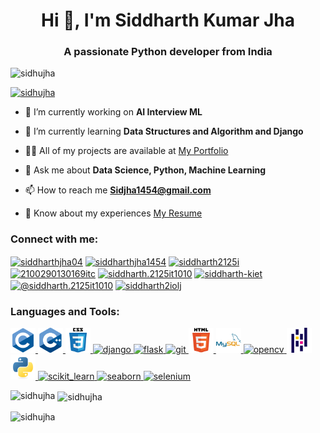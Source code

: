 <h1 align="center">Hi 👋, I'm Siddharth Kumar Jha</h1>
<h3 align="center">A passionate Python developer from India</h3>

<p align="left"> <img src="https://komarev.com/ghpvc/?username=sidhujha&label=Profile%20views&color=0e75b6&style=flat" alt="sidhujha" /> </p>

<p align="left"> <a href="https://github.com/ryo-ma/github-profile-trophy"><img src="https://github-profile-trophy.vercel.app/?username=sidhujha" alt="sidhujha" /></a> </p>

- 🔭 I’m currently working on **AI Interview ML**

- 🌱 I’m currently learning **Data Structures and Algorithm and Django**

- 👨‍💻 All of my projects are available at [My Portfolio](https://sidjha.netlify.app/)

- 💬 Ask me about **Data Science, Python, Machine Learning**

- 📫 How to reach me **Sidjha1454@gmail.com**

- 📄 Know about my experiences [My Resume](https://drive.google.com/file/d/1na7t5b-A816hOopz0sA6Ku1YtEJw8Gtq/view)

<h3 align="left">Connect with me:</h3>
<p align="left">
<a href="https://linkedin.com/in/siddharthjha04" target="blank"><img align="center" src="https://raw.githubusercontent.com/rahuldkjain/github-profile-readme-generator/master/src/images/icons/Social/linked-in-alt.svg" alt="siddharthjha04" height="30" width="40" /></a>
<a href="https://kaggle.com/siddharthjha1454" target="blank"><img align="center" src="https://raw.githubusercontent.com/rahuldkjain/github-profile-readme-generator/master/src/images/icons/Social/kaggle.svg" alt="siddharthjha1454" height="30" width="40" /></a>
<a href="https://www.codechef.com/users/siddharth2125i" target="blank"><img align="center" src="https://cdn.jsdelivr.net/npm/simple-icons@3.1.0/icons/codechef.svg" alt="siddharth2125i" height="30" width="40" /></a>
<a href="https://www.hackerrank.com/2100290130169itc" target="blank"><img align="center" src="https://raw.githubusercontent.com/rahuldkjain/github-profile-readme-generator/master/src/images/icons/Social/hackerrank.svg" alt="2100290130169itc" height="30" width="40" /></a>
<a href="https://codeforces.com/profile/siddharth.2125it1010" target="blank"><img align="center" src="https://raw.githubusercontent.com/rahuldkjain/github-profile-readme-generator/master/src/images/icons/Social/codeforces.svg" alt="siddharth.2125it1010" height="30" width="40" /></a>
<a href="https://www.leetcode.com/siddharth-kiet" target="blank"><img align="center" src="https://raw.githubusercontent.com/rahuldkjain/github-profile-readme-generator/master/src/images/icons/Social/leet-code.svg" alt="siddharth-kiet" height="30" width="40" /></a>
<a href="https://www.hackerearth.com/@siddharth.2125it1010" target="blank"><img align="center" src="https://raw.githubusercontent.com/rahuldkjain/github-profile-readme-generator/master/src/images/icons/Social/hackerearth.svg" alt="@siddharth.2125it1010" height="30" width="40" /></a>
<a href="https://auth.geeksforgeeks.org/user/siddharth2iolj" target="blank"><img align="center" src="https://raw.githubusercontent.com/rahuldkjain/github-profile-readme-generator/master/src/images/icons/Social/geeks-for-geeks.svg" alt="siddharth2iolj" height="30" width="40" /></a>
</p>

<h3 align="left">Languages and Tools:</h3>
<p align="left"> <a href="https://www.cprogramming.com/" target="_blank" rel="noreferrer"> <img src="https://raw.githubusercontent.com/devicons/devicon/master/icons/c/c-original.svg" alt="c" width="40" height="40"/> </a> <a href="https://www.w3schools.com/cpp/" target="_blank" rel="noreferrer"> <img src="https://raw.githubusercontent.com/devicons/devicon/master/icons/cplusplus/cplusplus-original.svg" alt="cplusplus" width="40" height="40"/> </a> <a href="https://www.w3schools.com/css/" target="_blank" rel="noreferrer"> <img src="https://raw.githubusercontent.com/devicons/devicon/master/icons/css3/css3-original-wordmark.svg" alt="css3" width="40" height="40"/> </a> <a href="https://www.djangoproject.com/" target="_blank" rel="noreferrer"> <img src="https://cdn.worldvectorlogo.com/logos/django.svg" alt="django" width="40" height="40"/> </a> <a href="https://flask.palletsprojects.com/" target="_blank" rel="noreferrer"> <img src="https://www.vectorlogo.zone/logos/pocoo_flask/pocoo_flask-icon.svg" alt="flask" width="40" height="40"/> </a> <a href="https://git-scm.com/" target="_blank" rel="noreferrer"> <img src="https://www.vectorlogo.zone/logos/git-scm/git-scm-icon.svg" alt="git" width="40" height="40"/> </a> <a href="https://www.w3.org/html/" target="_blank" rel="noreferrer"> <img src="https://raw.githubusercontent.com/devicons/devicon/master/icons/html5/html5-original-wordmark.svg" alt="html5" width="40" height="40"/> </a> <a href="https://www.mysql.com/" target="_blank" rel="noreferrer"> <img src="https://raw.githubusercontent.com/devicons/devicon/master/icons/mysql/mysql-original-wordmark.svg" alt="mysql" width="40" height="40"/> </a> <a href="https://opencv.org/" target="_blank" rel="noreferrer"> <img src="https://www.vectorlogo.zone/logos/opencv/opencv-icon.svg" alt="opencv" width="40" height="40"/> </a> <a href="https://pandas.pydata.org/" target="_blank" rel="noreferrer"> <img src="https://raw.githubusercontent.com/devicons/devicon/2ae2a900d2f041da66e950e4d48052658d850630/icons/pandas/pandas-original.svg" alt="pandas" width="40" height="40"/> </a> <a href="https://www.python.org" target="_blank" rel="noreferrer"> <img src="https://raw.githubusercontent.com/devicons/devicon/master/icons/python/python-original.svg" alt="python" width="40" height="40"/> </a> <a href="https://scikit-learn.org/" target="_blank" rel="noreferrer"> <img src="https://upload.wikimedia.org/wikipedia/commons/0/05/Scikit_learn_logo_small.svg" alt="scikit_learn" width="40" height="40"/> </a> <a href="https://seaborn.pydata.org/" target="_blank" rel="noreferrer"> <img src="https://seaborn.pydata.org/_images/logo-mark-lightbg.svg" alt="seaborn" width="40" height="40"/> </a> <a href="https://www.selenium.dev" target="_blank" rel="noreferrer"> <img src="https://raw.githubusercontent.com/detain/svg-logos/780f25886640cef088af994181646db2f6b1a3f8/svg/selenium-logo.svg" alt="selenium" width="40" height="40"/> </a> </p>

<p><img align="left" src="https://github-readme-stats.vercel.app/api/top-langs?username=sidhujha&show_icons=true&locale=en&layout=compact" alt="sidhujha" /></p>

<p>&nbsp;<img align="center" src="https://github-readme-stats.vercel.app/api?username=sidhujha&show_icons=true&locale=en" alt="sidhujha" /></p>

<p><img align="center" src="https://github-readme-streak-stats.herokuapp.com/?user=sidhujha&" alt="sidhujha" /></p>
